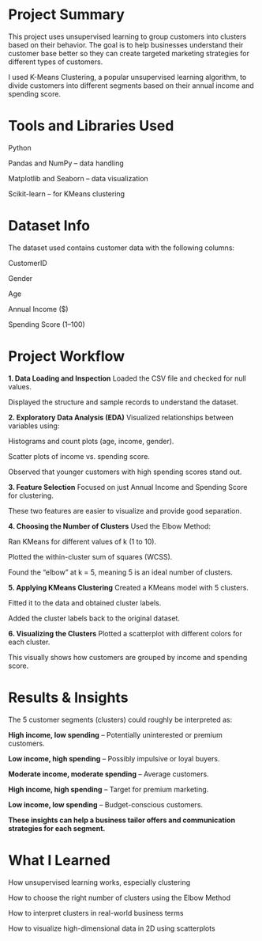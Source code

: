 # Project Summary
This project uses unsupervised learning to group customers into clusters based on their behavior. The goal is to help businesses understand their customer base better so they can create targeted marketing strategies for different types of customers.

I used K-Means Clustering, a popular unsupervised learning algorithm, to divide customers into different segments based on their annual income and spending score.

# Tools and Libraries Used
Python

Pandas and NumPy – data handling

Matplotlib and Seaborn – data visualization

Scikit-learn – for KMeans clustering

# Dataset Info
The dataset used contains customer data with the following columns:

CustomerID

Gender

Age

Annual Income ($)

Spending Score (1–100)


# Project Workflow
**1. Data Loading and Inspection**
Loaded the CSV file and checked for null values.

Displayed the structure and sample records to understand the dataset.

**2. Exploratory Data Analysis (EDA)**
Visualized relationships between variables using:

Histograms and count plots (age, income, gender).

Scatter plots of income vs. spending score.

Observed that younger customers with high spending scores stand out.

**3. Feature Selection**
Focused on just Annual Income and Spending Score for clustering.

These two features are easier to visualize and provide good separation.

**4. Choosing the Number of Clusters**
Used the Elbow Method:

Ran KMeans for different values of k (1 to 10).

Plotted the within-cluster sum of squares (WCSS).

Found the “elbow” at k = 5, meaning 5 is an ideal number of clusters.

**5. Applying KMeans Clustering**
Created a KMeans model with 5 clusters.

Fitted it to the data and obtained cluster labels.

Added the cluster labels back to the original dataset.

**6. Visualizing the Clusters**
Plotted a scatterplot with different colors for each cluster.

This visually shows how customers are grouped by income and spending score.

# Results & Insights
The 5 customer segments (clusters) could roughly be interpreted as:

**High income, low spending** – Potentially uninterested or premium customers.

**Low income, high spending** – Possibly impulsive or loyal buyers.

**Moderate income, moderate spending** – Average customers.

**High income, high spending** – Target for premium marketing.

**Low income, low spending** – Budget-conscious customers.

**These insights can help a business tailor offers and communication strategies for each segment.**

# What I Learned
How unsupervised learning works, especially clustering

How to choose the right number of clusters using the Elbow Method

How to interpret clusters in real-world business terms

How to visualize high-dimensional data in 2D using scatterplots
